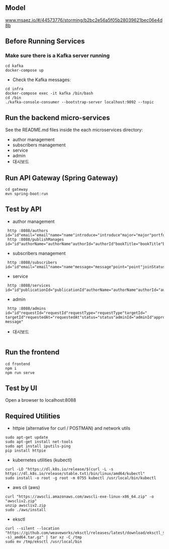 # 

## Model
www.msaez.io/#/44573776/storming/b2bc2e56a5f05b28039621bec06e4d8b

## Before Running Services
### Make sure there is a Kafka server running
```
cd kafka
docker-compose up
```
- Check the Kafka messages:
```
cd infra
docker-compose exec -it kafka /bin/bash
cd /bin
./kafka-console-consumer --bootstrap-server localhost:9092 --topic
```

## Run the backend micro-services
See the README.md files inside the each microservices directory:

- author management
- subscribers management
- service
- admin
- 대시보드


## Run API Gateway (Spring Gateway)
```
cd gateway
mvn spring-boot:run
```

## Test by API
- author management
```
 http :8088/authors id="id"email="email"name="name"introduce="introduce"major="major"portfolio="portfolio"registerStatus="registerStatus"
 http :8088/publishManages id="id"authorName="authorName"authorId="authorId"bookTitle="bookTitle"bookContent="bookContent"finalSave="finalSave"publishStatus="publishStatus"
```
- subscribers management
```
 http :8088/subscribers id="id"email="email"name="name"message="message"point="point"joinStatus="joinStatus"ktCustomer="ktCustomer"loginStatus="loginStatus"
```
- service
```
 http :8088/services id="id"publicationId="publicationId"authorName="authorName"authorId="authorId"title="title"summaryText="summaryText"coverImageUrl="coverImageUrl"productRegistered="productRegistered"isPublishCompleted="isPublishCompleted"isBestSeller="isBestSeller"status="status"publishedDate="publishedDate"message="message"
```
- admin
```
 http :8088/admins id="id"requestId="requestId"requestType="requestType"targetId="	targetId"requestedAt="requestedAt"status="status"adminId="adminId"approvedAt="approvedAt"message="	message"
```
- 대시보드
```
```


## Run the frontend
```
cd frontend
npm i
npm run serve
```

## Test by UI
Open a browser to localhost:8088

## Required Utilities

- httpie (alternative for curl / POSTMAN) and network utils
```
sudo apt-get update
sudo apt-get install net-tools
sudo apt install iputils-ping
pip install httpie
```

- kubernetes utilities (kubectl)
```
curl -LO "https://dl.k8s.io/release/$(curl -L -s https://dl.k8s.io/release/stable.txt)/bin/linux/amd64/kubectl"
sudo install -o root -g root -m 0755 kubectl /usr/local/bin/kubectl
```

- aws cli (aws)
```
curl "https://awscli.amazonaws.com/awscli-exe-linux-x86_64.zip" -o "awscliv2.zip"
unzip awscliv2.zip
sudo ./aws/install
```

- eksctl 
```
curl --silent --location "https://github.com/weaveworks/eksctl/releases/latest/download/eksctl_$(uname -s)_amd64.tar.gz" | tar xz -C /tmp
sudo mv /tmp/eksctl /usr/local/bin
```
